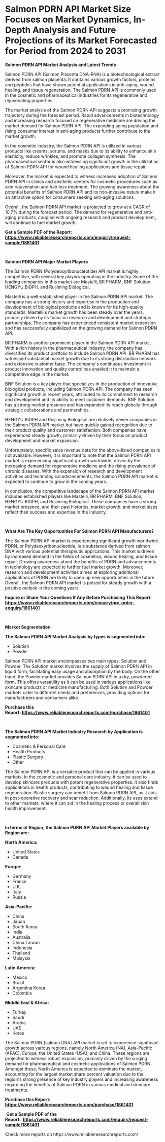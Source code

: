 <p><h1>Salmon PDRN API Market Size Focuses on Market Dynamics, In-Depth Analysis and Future Projections of its Market Forecasted for Period from 2024 to 2031</h1></p><p><strong>Salmon PDRN API Market Analysis and Latest Trends</strong></p>
<p><p>Salmon PDRN API (Salmon Placenta DNA-RNA) is a biotechnological extract derived from salmon placenta. It contains various growth factors, proteins, and peptides that have shown potential applications in anti-aging, wound healing, and tissue regeneration. The Salmon PDRN API is commonly used in the cosmetic and pharmaceutical industries for its regenerative and rejuvenating properties.</p><p>The market analysis of the Salmon PDRN API suggests a promising growth trajectory during the forecast period. Rapid advancements in biotechnology and increasing research focused on regenerative medicine are driving the market demand for Salmon PDRN API. The expanding aging population and rising consumer interest in anti-aging products further contribute to the market growth.</p><p>In the cosmetic industry, the Salmon PDRN API is utilized in various products like creams, serums, and masks due to its ability to enhance skin elasticity, reduce wrinkles, and promote collagen synthesis. The pharmaceutical sector is also witnessing significant growth in the utilization of Salmon PDRN API for wound healing applications and tissue repair.</p><p>Moreover, the market is expected to witness increased adoption of Salmon PDRN API in clinics and aesthetic centers for cosmetic procedures such as skin rejuvenation and hair loss treatment. The growing awareness about the potential benefits of Salmon PDRN API and its non-invasive nature make it an attractive option for consumers seeking anti-aging solutions.</p><p>Overall, the Salmon PDRN API market is projected to grow at a CAGR of 10.7% during the forecast period. The demand for regenerative and anti-aging products, coupled with ongoing research and product development, will continue to fuel market growth.</p></p>
<p><strong>Get a Sample PDF of the Report:&nbsp; <a href="https://www.reliableresearchreports.com/enquiry/request-sample/1861401">https://www.reliableresearchreports.com/enquiry/request-sample/1861401</a></strong></p>
<p>&nbsp;</p>
<p><strong>Salmon PDRN API Major Market Players</strong></p>
<p><p>The Salmon PDRN (Polydeoxyribonucleotide) API market is highly competitive, with several key players operating in the industry. Some of the leading companies in this market are Mastelli, BR PHARM, BNF Solution, HENGYU BIOPH, and Ruijiming Biological.</p><p>Mastelli is a well-established player in the Salmon PDRN API market. The company has a strong history and expertise in the production and development of biological products and is known for its high-quality standards. Mastelli's market growth has been steady over the years, primarily driven by its focus on research and development and strategic partnerships. The company has experienced consistent market expansion and has successfully capitalized on the growing demand for Salmon PDRN API.</p><p>BR PHARM is another prominent player in the Salmon PDRN API market. With a rich history in the pharmaceutical industry, the company has diversified its product portfolio to include Salmon PDRN API. BR PHARM has witnessed substantial market growth due to its strong distribution network and extensive customer base. The company's continuous investment in product innovation and quality control has enabled it to maintain a competitive edge in the market.</p><p>BNF Solution is a key player that specializes in the production of innovative biological products, including Salmon PDRN API. The company has seen significant growth in recent years, attributed to its commitment to research and development and its ability to meet customer demands. BNF Solution has a strong market presence and has expanded its reach globally through strategic collaborations and partnerships.</p><p>HENGYU BIOPH and Ruijiming Biological are relatively newer companies in the Salmon PDRN API market but have quickly gained recognition due to their product quality and customer satisfaction. Both companies have experienced steady growth, primarily driven by their focus on product development and market expansion.</p><p>Unfortunately, specific sales revenue data for the above-listed companies is not available. However, it is important to note that the Salmon PDRN API market is experiencing significant growth worldwide, driven by the increasing demand for regenerative medicine and the rising prevalence of chronic diseases. With the expansion of research and development activities and technological advancements, the Salmon PDRN API market is expected to continue to grow in the coming years.</p><p>In conclusion, the competitive landscape of the Salmon PDRN API market includes established players like Mastelli, BR PHARM, BNF Solution, HENGYU BIOPH, and Ruijiming Biological. These companies have a strong market presence, and their past histories, market growth, and market sizes reflect their success and expertise in the industry.</p></p>
<p>&nbsp;</p>
<p><strong>What Are The Key Opportunities For Salmon PDRN API Manufacturers?</strong></p>
<p><p>The Salmon PDRN API market is experiencing significant growth worldwide. PDRN, or Polydeoxyribonucleotide, is a substance derived from salmon DNA with various potential therapeutic applications. This market is driven by increased demand in the fields of cosmetics, wound healing, and tissue repair. Growing awareness about the benefits of PDRN and advancements in technology are expected to further fuel market growth. Moreover, research and development activities aimed at exploring additional applications of PDRN are likely to open up new opportunities in the future. Overall, the Salmon PDRN API market is poised for steady growth with a positive outlook in the coming years.</p></p>
<p><strong>Inquire or Share Your Questions If Any Before Purchasing This Report: <a href="https://www.reliableresearchreports.com/enquiry/pre-order-enquiry/1861401">https://www.reliableresearchreports.com/enquiry/pre-order-enquiry/1861401</a></strong></p>
<p>&nbsp;</p>
<p><strong>Market Segmentation</strong></p>
<p><strong>The Salmon PDRN API Market Analysis by types is segmented into:</strong></p>
<p><ul><li>Solution</li><li>Powder</li></ul></p>
<p><p>Salmon PDRN API market encompasses two main types: Solution and Powder. The Solution market involves the supply of Salmon PDRN API in liquid form, facilitating easy usage and absorption by the body. On the other hand, the Powder market provides Salmon PDRN API in a dry, powdered form. This offers versatility as it can be used in various applications like skincare products or medicine manufacturing. Both Solution and Powder markets cater to different needs and preferences, providing options for manufacturers and consumers alike.</p></p>
<p><strong>Purchase this Report:&nbsp;<a href="https://www.reliableresearchreports.com/purchase/1861401">https://www.reliableresearchreports.com/purchase/1861401</a></strong></p>
<p>&nbsp;</p>
<p><strong>The Salmon PDRN API Market Industry Research by Application is segmented into:</strong></p>
<p><ul><li>Cosmetic & Personal Care</li><li>Health Products</li><li>Plastic Surgery</li><li>Other</li></ul></p>
<p><p>The Salmon PDRN API is a versatile product that can be applied in various markets. In the cosmetic and personal care industry, it can be used to develop skincare products with potent regenerative properties. It also finds applications in health products, contributing to wound healing and tissue regeneration. Plastic surgery can benefit from Salmon PDRN API, as it aids in post-operative recovery and scar reduction. Additionally, its uses extend to other markets, where it can aid in the healing process or overall skin health improvement.</p></p>
<p>&nbsp;</p>
<p><strong>In terms of Region, the Salmon PDRN API Market Players available by Region are:</strong></p>
<p>
    <p> <strong> North America: </strong>
        <ul>
            <li>United States</li>
            <li>Canada</li>
        </ul>
        </p> 
    <p> <strong> Europe: </strong>
        <ul>
            <li>Germany</li>
            <li>France</li>
            <li>U.K.</li>
            <li>Italy</li>
            <li>Russia</li>
        </ul>
        </p> 
    <p> <strong> Asia-Pacific: </strong>
        <ul>
            <li>China</li>
            <li>Japan</li>
            <li>South Korea</li>
            <li>India</li>
            <li>Australia</li>
            <li>China Taiwan</li>
            <li>Indonesia</li>
            <li>Thailand</li>
            <li>Malaysia</li>
        </ul>
        </p> 
    <p> <strong> Latin America: </strong>
        <ul>
            <li>Mexico</li>
            <li>Brazil</li>
            <li>Argentina Korea</li>
            <li>Colombia</li>
        </ul>
        </p> 
    <p> <strong> Middle East & Africa: </strong>
        <ul>
            <li>Turkey</li>
            <li>Saudi</li>
            <li>Arabia</li>
            <li>UAE</li>
            <li>Korea</li>
        </ul>
    </p>
    </p>
<p><p>The Salmon PDRN (salmon DNA) API market is set to experience significant growth across various regions, namely North America (NA), Asia-Pacific (APAC), Europe, the United States (USA), and China. These regions are projected to witness robust expansion, primarily driven by the surging demand for pharmaceutical and cosmetic applications of Salmon PDRN. Amongst these, North America is expected to dominate the market, accounting for the largest market share percent valuation due to the region's strong presence of key industry players and increasing awareness regarding the benefits of Salmon PDRN in various medical and skincare treatments.</p></p>
<p><strong>Purchase this Report: <a href="https://www.reliableresearchreports.com/purchase/1861401">https://www.reliableresearchreports.com/purchase/1861401</a></strong></p>
<p>&nbsp;<strong>Get a Sample PDF of the Report:&nbsp;&nbsp;<a href="https://www.reliableresearchreports.com/enquiry/request-sample/1861401">https://www.reliableresearchreports.com/enquiry/request-sample/1861401</a></strong></p>
<p><strong></strong></p>
<p>Check more reports on https://www.reliableresearchreports.com/</p>